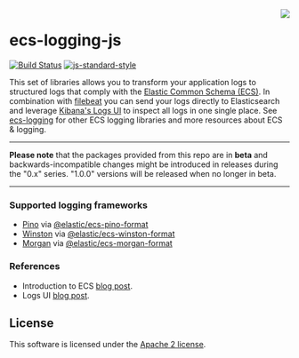 <img align="right" width="auto" height="auto" src="https://www.elastic.co/static-res/images/elastic-logo-200.png">

# ecs-logging-js

[![Build Status](https://apm-ci.elastic.co/buildStatus/icon?job=apm-agent-nodejs%2Fecs-logging-js-mbp%2Fmaster)](https://apm-ci.elastic.co/job/apm-agent-nodejs/job/ecs-logging-js-mbp/job/master/)  [![js-standard-style](https://img.shields.io/badge/code%20style-standard-brightgreen.svg?style=flat)](http://standardjs.com/)

This set of libraries allows you to transform your application logs to structured logs that comply with the [Elastic Common Schema (ECS)](https://www.elastic.co/guide/en/ecs/current/ecs-reference.html).
In combination with [filebeat](https://www.elastic.co/products/beats/filebeat) you can send your logs directly to Elasticsearch and leverage [Kibana's Logs UI](https://www.elastic.co/guide/en/infrastructure/guide/current/logs-ui-overview.html) to inspect all logs in one single place.
See [ecs-logging](https://github.com/elastic/ecs-logging) for other ECS logging libraries and more resources about ECS & logging.

---

**Please note** that the packages provided from this repo are in **beta** and
backwards-incompatible changes might be introduced in releases during the
"0.x" series. "1.0.0" versions will be released when no longer in beta.

---

### Supported logging frameworks

- [Pino](https://getpino.io/#/) via [@elastic/ecs-pino-format](https://github.com/elastic/ecs-logging-js/tree/master/loggers/pino)
- [Winston](https://github.com/winstonjs/winston) via [@elastic/ecs-winston-format](https://github.com/elastic/ecs-logging-js/tree/master/loggers/winston)
- [Morgan](https://github.com/expressjs/morgan) via [@elastic/ecs-morgan-format](https://github.com/elastic/ecs-logging-js/tree/master/loggers/morgan)

### References

* Introduction to ECS [blog post](https://www.elastic.co/blog/introducing-the-elastic-common-schema).
* Logs UI [blog post](https://www.elastic.co/blog/infrastructure-and-logs-ui-new-ways-for-ops-to-interact-with-elasticsearch).

## License

This software is licensed under the [Apache 2 license](./LICENSE).
